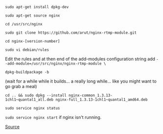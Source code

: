 `sudo apt-get install dpkg-dev`

`sudo apt-get source nginx`

`cd /usr/src/nginx`

`sudo git clone https://github.com/arut/nginx-rtmp-module.git`

`cd nginx-[version-number]`

`sudo vi debian/rules`

Edit the rules and at then end of the add-modules configuration string add
`--add-module=/usr/src/nginx/nginx-rtmp-module \`

`dpkg-buildpackage -b`

(wait for a while while it builds... a really long while... like you might want to go grab a meal)

`cd .. && sudo dpkg --install nginx-common_1.3.13-1chl1~quantal1_all.deb nginx-full_1.3.13-1chl1~quantal1_amd64.deb`

`sudo service nginx status`

`sudo service nginx start` if nginx isn't running.

[Source](http://serverfault.com/questions/227480/installing-optional-nginx-modules-with-apt-get)